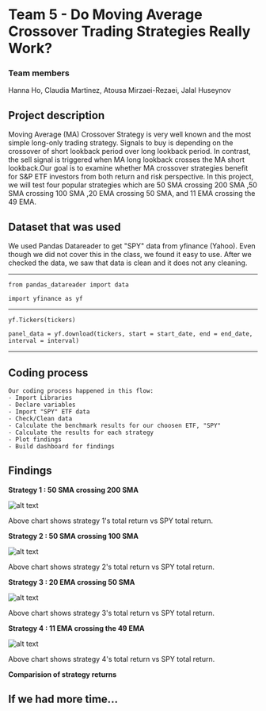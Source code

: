 # **Team 5 - Do Moving Average Crossover Trading Strategies Really Work?**

### Team members
Hanna Ho, Claudia Martinez, Atousa Mirzaei-Rezaei, Jalal Huseynov

## **Project description**

Moving Average (MA) Crossover Strategy is very well known and the most simple long-only trading strategy. Signals to buy is depending on the crossover of short lookback period over long lookback period. In contrast, the sell signal is triggered when MA long lookback crosses the MA short lookback.Our goal is to examine whether MA crossover strategies benefit for S&P ETF investors from both return and risk perspective. In this project, we will test four popular strategies which are 50 SMA crossing 200 SMA ,50 SMA crossing 100 SMA ,20 EMA crossing 50 SMA, and 11 EMA crossing the 49 EMA. 

## **Dataset that was used**
We used Pandas Datareader to get "SPY" data from yfinance (Yahoo). Even though we did not cover this in the class, we found it easy to use. After we checked the data, we saw that data is clean and it does not any cleaning.

---

`from pandas_datareader import data `
 
`import yfinance as yf`

---

`yf.Tickers(tickers)`

`panel_data = yf.download(tickers, start = start_date, end = end_date, interval = interval)`

---

## **Coding process**

    Our coding process happened in this flow:
    - Import Libraries
    - Declare variables
    - Import "SPY" ETF data
    - Check/Clean data
    - Calculate the benchmark results for our choosen ETF, "SPY"
    - Calculate the results for each strategy
    - Plot findings
    - Build dashboard for findings

## **Findings**

**Strategy 1 : 50 SMA crossing 200 SMA**


![alt text](https://github.com/brilliantlyc/Project-1/blob/main/strategy1_vs_bm_cumulative_return.png "strategy1_vs_bm_cumulative_return")

Above chart shows strategy 1's total return vs SPY total return.

**Strategy 2 : 50 SMA crossing 100 SMA**

![alt text](https://github.com/brilliantlyc/Project-1/blob/main/strategy2_vs_bm_cumulative_return.png "strategy2_vs_bm_cumulative_return")

Above chart shows strategy 2's total return vs SPY total return.

**Strategy 3 : 20 EMA crossing 50 SMA**

![alt text](https://github.com/brilliantlyc/Project-1/blob/main/strategy3_vs_bm_cumulative_return.png "strategy3_vs_bm_cumulative_return")

Above chart shows strategy 3's total return vs SPY total return.



**Strategy 4 : 11 EMA crossing the 49 EMA**

![alt text](https://github.com/brilliantlyc/Project-1/blob/main/strategy4_vs_bm_cumulative_return.png "strategy4_vs_bm_cumulative_return")

Above chart shows strategy 4's total return vs SPY total return.

**Comparision of strategy returns**




## **If we had more time...**